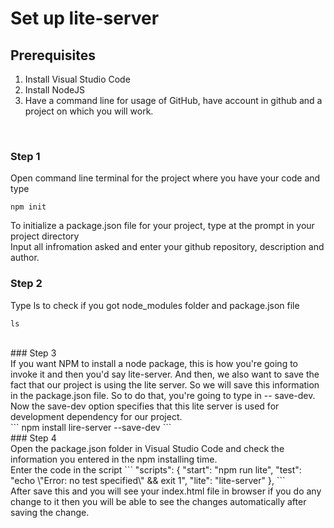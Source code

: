 # Set up lite-server
## Prerequisites<br>
1) Install Visual Studio Code<br>
2) Install NodeJS <br>
3) Have a command line for usage of GitHub, have account in github and a project on which you will work.<br>
<br>

### Step 1<br>
Open command line terminal for the project where you have your code and type 
```
npm init
```
To	initialize	a	package.json file	for	your project,	type	at	the	prompt	in	your	project	directory<br>
Input all infromation asked and enter your github repository, description and author.<br>
### Step 2<br>
Type ls to check if you got node_modules folder and package.json file<br>
```
ls
```
<br>
### Step 3<br>
If you want NPM to install a node package, this is how you're going to invoke it and then you'd say lite-server. And then, we also want to save the fact that our project is using the lite server. So we will save this information in the package.json file. So to do that, you're going to type in -- save-dev. Now the save-dev option specifies that this lite server is used for development dependency for our project.<br>
```
npm install lire-server --save-dev
```
<br>
### Step 4<br>
Open the package.json folder in Visual Studio Code and check the information you entered in the npm installing time.<br>
Enter the code in the script
```
 "scripts": {
    "start": "npm run lite",
    "test": "echo \"Error: no test specified\" && exit 1",
    "lite": "lite-server"
  },
```
<br>After save this and you will see your index.html file in browser if you do any change to it then you will be able to see the changes automatically after saving the change.<br>
